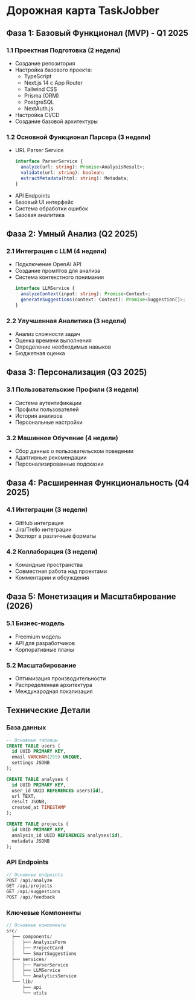 # Дорожная карта TaskJobber

## Фаза 1: Базовый Функционал (MVP) - Q1 2025

### 1.1 Проектная Подготовка (2 недели)
- Создание репозитория
- Настройка базового проекта:
  - TypeScript
  - Next.js 14 с App Router
  - Tailwind CSS
  - Prisma (ORM)
  - PostgreSQL
  - NextAuth.js
- Настройка CI/CD
- Создание базовой архитектуры

### 1.2 Основной Функционал Парсера (3 недели)
- URL Parser Service
  ```typescript
  interface ParserService {
    analyze(url: string): Promise<AnalysisResult>;
    validate(url: string): boolean;
    extractMetadata(html: string): Metadata;
  }
  ```
- API Endpoints
- Базовый UI интерфейс
- Система обработки ошибок
- Базовая аналитика

## Фаза 2: Умный Анализ (Q2 2025)

### 2.1 Интеграция с LLM (4 недели)
- Подключение OpenAI API
- Создание промптов для анализа
- Система контекстного понимания
  ```typescript
  interface LLMService {
    analyzeContext(input: string): Promise<Context>;
    generateSuggestions(context: Context): Promise<Suggestion[]>;
  }
  ```

### 2.2 Улучшенная Аналитика (3 недели)
- Анализ сложности задач
- Оценка времени выполнения
- Определение необходимых навыков
- Бюджетная оценка

## Фаза 3: Персонализация (Q3 2025)

### 3.1 Пользовательские Профили (3 недели)
- Система аутентификации
- Профили пользователей
- История анализов
- Персональные настройки

### 3.2 Машинное Обучение (4 недели)
- Сбор данных о пользовательском поведении
- Адаптивные рекомендации
- Персонализированные подсказки

## Фаза 4: Расширенная Функциональность (Q4 2025)

### 4.1 Интеграции (3 недели)
- GitHub интеграция
- Jira/Trello интеграции
- Экспорт в различные форматы

### 4.2 Коллаборация (3 недели)
- Командные пространства
- Совместная работа над проектами
- Комментарии и обсуждения

## Фаза 5: Монетизация и Масштабирование (2026)

### 5.1 Бизнес-модель
- Freemium модель
- API для разработчиков
- Корпоративные планы

### 5.2 Масштабирование
- Оптимизация производительности
- Распределенная архитектура
- Международная локализация

## Технические Детали

### База данных
```sql
-- Основные таблицы
CREATE TABLE users (
  id UUID PRIMARY KEY,
  email VARCHAR(255) UNIQUE,
  settings JSONB
);

CREATE TABLE analyses (
  id UUID PRIMARY KEY,
  user_id UUID REFERENCES users(id),
  url TEXT,
  result JSONB,
  created_at TIMESTAMP
);

CREATE TABLE projects (
  id UUID PRIMARY KEY,
  analysis_id UUID REFERENCES analyses(id),
  metadata JSONB
);
```

### API Endpoints
```typescript
// Основные endpoints
POST /api/analyze
GET /api/projects
GET /api/suggestions
POST /api/feedback
```

### Ключевые Компоненты
```typescript
// Основные компоненты
src/
  ├── components/
  │   ├── AnalysisForm
  │   ├── ProjectCard
  │   └── SmartSuggestions
  ├── services/
  │   ├── ParserService
  │   ├── LLMService
  │   └── AnalyticsService
  └── lib/
      ├── api
      └── utils
```
